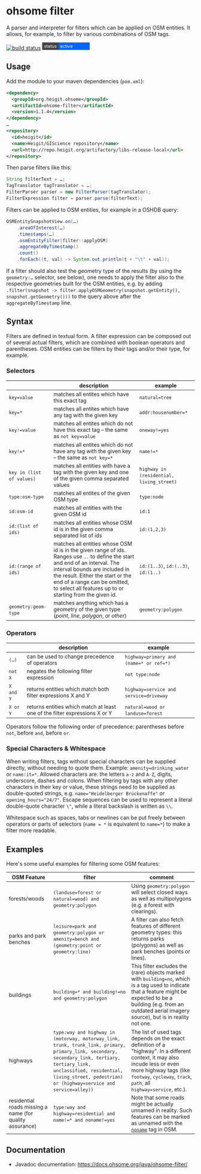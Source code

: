ohsome filter
=============

A parser and interpreter for filters which can be applied on OSM entities. It allows, for example, to filter by various combinations of OSM tags.

[![build status](https://jenkins.ohsome.org/buildStatus/icon?job=ohsome-filter/master)](https://jenkins.ohsome.org/blue/organizations/jenkins/ohsome-filter/activity/?branch=master)
[![project status: active](https://github.com/GIScience/badges/raw/master/status/active.png)](https://github.com/GIScience/badges#active)

Usage
-----

Add the module to your maven dependencies (`pom.xml`):

```xml
<dependency>
  <groupId>org.heigit.ohsome</groupId>
  <artifactId>ohsome-filter</artifactId>
  <version>1.1.4</version>
</dependency>
…
<repository>
  <id>heigit</id>
  <name>Heigit/GIScience repository</name>
  <url>http://repo.heigit.org/artifactory/libs-release-local</url>
</repository>
```

Then parse filters like this:

```java
String filterText = …;
TagTranslator tagTranslator = …;
FilterParser parser = new FilterParser(tagTranslator);
FilterExpression filter = parser.parse(filterText);
```

Filters can be applied to OSM entities, for example in a OSHDB query:

```java
OSMEntitySnapshotView.on(…)
    .areaOfInterest(…)
    .timestamps(…)
    .osmEntityFilter(filter::applyOSM)
    .aggregateByTimestamp()
    .count()
    .forEach((t, val) -> System.out.println(t + "\t" + val)); 
```

If a filter should also test the geometry type of the results (by using the `geometry:…` selector, see below), one needs to apply the filter also to the respective geometries built for the OSM entities, e.g. by adding `.filter(snapshot -> filter.applyOSMGeometry(snapshot.getEntity(), snapshot.getGeometry()))` to the query above after the `aggregateByTimestamp` line.

Syntax
------

Filters are defined in textual form. A filter expression can be composed out of several actual filters, which are combined with boolean operators and parentheses. OSM entities can be filters by their tags and/or their type, for example.

### Selectors

|   | description | example |
|---|-------------|---------|
| `key=value` | matches all entites which have this exact tag | `natural=tree` |
| `key=*` | matches all entites which have any tag with the given key | `addr:housenumber=*` |
| `key!=value` | matches all entites which do not have this exact tag – the same as `not key=value` | `oneway!=yes` |
| `key!=*` | matches all entites which do not have any tag with the given key – the same as `not key=*`  | `name!=*` |
| `key in (list of values)` | matches all entities with have a tag with the given key and one of the given comma separated values | `highway in (residential, living_street)` |
| `type:osm-type` | matches all entites of the given OSM type | `type:node` |
| `id:osm-id` | matches all entities with the given OSM id | `id:1` |
| `id:(list of ids)` | matches all entities whose OSM id is in the given comma separated list of ids | `id:(1,2,3)` |
| `id:(range of ids)` | matches all entities whose OSM id is in the given range of ids. Ranges use `..` to define the start and end of an interval. The interval bounds are included in the result. Either the start or the end of a range can be omitted, to select all features up to or starting from the given id. | `id:(1..3)`, `id:(..3)`, `id:(1..)` |
| `geometry:geom-type` | matches anything which has a geometry of the given type (_point_, _line_, _polygon_, or _other_) | `geometry:polygon` |

### Operators

|   | description | example |
|---|-------------|---------|
| `(…)` | can be used to change precedence of operators | `highway=primary and (name=* or ref=*)` |
| `not X` | negates the following filter expression | `not type:node` |
| `X and Y` | returns entities which match both filter expressions X and Y | `highway=service and service=driveway` |
| `X or Y` | returns entities which match at least one of the filter expressions X or Y | `natural=wood or landuse=forest` |

Operators follow the following order of precedence: parentheses before `not`, before `and`, before `or`.

### Special Characters & Whitespace

When writing filters, tags without special characters can be supplied directly, without needing to quote them. Example: `amenity=drinking_water` or `name:it=*`. Allowed characters are: the letters `a-z` and `A-Z`, digits, underscore, dashes and colons.
When filtering by tags with any other characters in their key or value, these strings need to be supplied as double-quoted strings, e.g. `name="Heidelberger Brückenaffe"` or `opening_hours="24/7"`. Escape sequences can be used to represent a literal double-quote character `\"`, while a literal backslash is written as `\\`.

Whitespace such as spaces, tabs or newlines can be put freely between operators or parts of selectors (`name = *` is equivalent to `name=*`) to make a filter more readable.

Examples
--------

Here's some useful examples for filtering some OSM features:

| OSM Feature | filter | comment |
|-------------|--------|---------|
| forests/woods | `(landuse=forest or natural=wood) and geometry:polygon` | Using `geometry:polygon` will select closed ways as well as multipolygons (e.g. a forest with clearings). |
| parks and park benches | `leisure=park and geometry:polygon or amenity=bench and (geometry:point or geometry:line)` | A filter can also fetch features of different geometry types: this returns parks (polygons) as well as park benches (points or lines). |
| buildings | `building=* and building!=no and geometry:polygon` | This filter excludes the (rare) objects marked with `building=no`, which is a tag used to indicate that a feature might be expected to be a building (e.g. from an outdated aerial imagery source), but is in reality not one. |
| highways | `type:way and highway in (motorway, motorway_link, trunk, trunk_link, primary, primary_link, secondary, secondary_link, tertiary, tertiary_link, unclassified, residential, living_street, pedestrian) or (highway=service and service=alley))` | The list of used tags depends on the exact definition of a "highway". In a different context, it may also incude less or even more highway tags (like `footway`, `cycleway`, `track`, `path`, all `highway=service`, etc.). |
| residential roads missing a name (for quality assurance) | `type:way and highway=residential and name!=* and noname!=yes` | Note that some roads might be actually unnamed in reality. Such features can be marked as unnamed with the [`noname`](https://wiki.openstreetmap.org/wiki/Key:noname) tag in OSM. |

Documentation
-------------

* Javadoc documentation: https://docs.ohsome.org/java/ohsome-filter/ 

